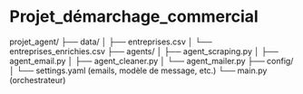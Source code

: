 # Projet_démarchage_commercial

projet_agent/
├── data/
│   ├── entreprises.csv
│   └── entreprises_enrichies.csv
├── agents/
│   ├── agent_scraping.py
│   ├── agent_email.py
│   ├── agent_cleaner.py
│   └── agent_mailer.py
├── config/
│   └── settings.yaml (emails, modèle de message, etc.)
└── main.py (orchestrateur)
